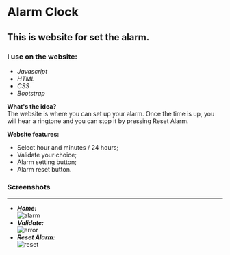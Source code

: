 # Alarm Clock

## This is website for set the alarm.

### I use on the website:

- _Javascript_<br/>
- _HTML_<br/>
- _CSS_<br/>
- _Bootstrap_<br/>

**What's the idea?** <br/>
The website is where you can set up your alarm.
Once the time is up, you will hear a ringtone and you can stop it by pressing Reset Alarm.

**Website features:**

- Select hour and minutes / 24 hours;
- Validate your choice;
- Alarm setting button;
- Alarm reset button.

### Screenshots

---

- **_Home:_** <br />
  ![alarm]() <br />
- **_Validate:_** <br />
  ![error]() <br />
- **_Reset Alarm:_** <br />
  ![reset]()
